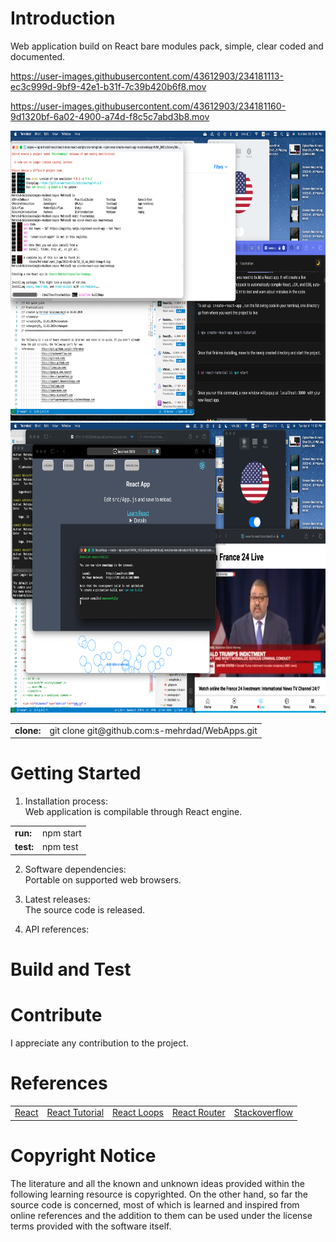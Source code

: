 # Introduction 
Web application build on React bare modules pack, simple, clear coded and documented.

https://user-images.githubusercontent.com/43612903/234181113-ec3c999d-9bf9-42e1-b31f-7c39b420b6f8.mov

https://user-images.githubusercontent.com/43612903/234181160-9d1320bf-6a02-4900-a74d-f8c5c7abd3b8.mov

<img href="https://github.com/s-mehrdad" src="https://github.com/s-mehrdad/WebApps/blob/master/ReactApp/screenshots/ScreenShot-2023-03-26-at-5-04-06-PM.png" width="824" height="464" alt="ScreenShot">

<img href="https://github.com/s-mehrdad" src="https://github.com/s-mehrdad/WebApps/blob/master/ReactApp/screenshots/ScreenShot-2023-04-04-at-11-52-09-PM.png" width="824" height="464" alt="ScreenShot">

<table>
<tr>
<td><b>clone:</b></td>
<td>git clone git@github.com:s-mehrdad/WebApps.git</td>
</tr>
</table>


# Getting Started
1.  Installation process:<br/>
Web application is compilable through React engine.

<table>
<tr>
<td><b>run:</b></td>
<td>npm start</td>
</tr>
<tr>
<td><b>test:</b></td>
<td>npm test</td>
</tr>
</table>

2.  Software dependencies:<br/>
Portable on supported web browsers.

3.  Latest releases:<br/>
The source code is released.

4.  API references:<br/>

# Build and Test


# Contribute
I appreciate any contribution to the project.

# References
<table>

<tr>
<td><a href="https://react.dev/learn">React</a></td>
<td><a href="https://www.taniarascia.com/getting-started-with-react/">React Tutorial</a></td>
<td><a href="https://www.telerik.com/blogs/beginners-guide-loops-in-react-jsx">React Loops</a></td>
<td><a href="https://v5.reactrouter.com/web/guides/philosophy">React Router</a></td>
<td><a href="https://stackoverflow.com/">Stackoverflow</a></td>
</tr>

</table>

# Copyright Notice
The literature and all the known and unknown ideas provided within the following learning resource is copyrighted. On the other hand, so far the source code is concerned, most of which is learned and inspired from online references and the addition to them can be used under the license terms provided with the software itself.